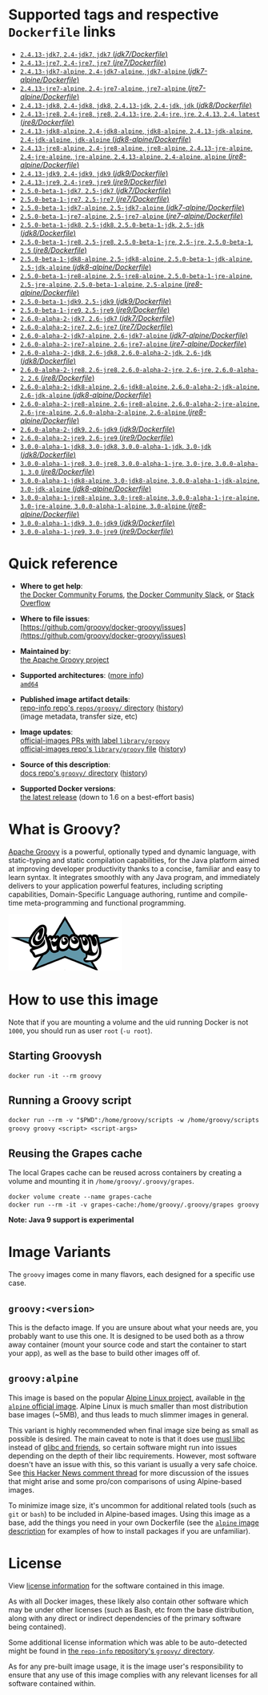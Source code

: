 <!--

********************************************************************************

WARNING:

    DO NOT EDIT "groovy/README.md"

    IT IS AUTO-GENERATED

    (from the other files in "groovy/" combined with a set of templates)

********************************************************************************

-->

# Supported tags and respective `Dockerfile` links

-	[`2.4.13-jdk7`, `2.4-jdk7`, `jdk7` (*jdk7/Dockerfile*)](https://github.com/groovy/docker-groovy/blob/45626e1a95ec165f97a0c7d9c356ed6a6857bd01/jdk7/Dockerfile)
-	[`2.4.13-jre7`, `2.4-jre7`, `jre7` (*jre7/Dockerfile*)](https://github.com/groovy/docker-groovy/blob/45626e1a95ec165f97a0c7d9c356ed6a6857bd01/jre7/Dockerfile)
-	[`2.4.13-jdk7-alpine`, `2.4-jdk7-alpine`, `jdk7-alpine` (*jdk7-alpine/Dockerfile*)](https://github.com/groovy/docker-groovy/blob/45626e1a95ec165f97a0c7d9c356ed6a6857bd01/jdk7-alpine/Dockerfile)
-	[`2.4.13-jre7-alpine`, `2.4-jre7-alpine`, `jre7-alpine` (*jre7-alpine/Dockerfile*)](https://github.com/groovy/docker-groovy/blob/45626e1a95ec165f97a0c7d9c356ed6a6857bd01/jre7-alpine/Dockerfile)
-	[`2.4.13-jdk8`, `2.4-jdk8`, `jdk8`, `2.4.13-jdk`, `2.4-jdk`, `jdk` (*jdk8/Dockerfile*)](https://github.com/groovy/docker-groovy/blob/45626e1a95ec165f97a0c7d9c356ed6a6857bd01/jdk8/Dockerfile)
-	[`2.4.13-jre8`, `2.4-jre8`, `jre8`, `2.4.13-jre`, `2.4-jre`, `jre`, `2.4.13`, `2.4`, `latest` (*jre8/Dockerfile*)](https://github.com/groovy/docker-groovy/blob/45626e1a95ec165f97a0c7d9c356ed6a6857bd01/jre8/Dockerfile)
-	[`2.4.13-jdk8-alpine`, `2.4-jdk8-alpine`, `jdk8-alpine`, `2.4.13-jdk-alpine`, `2.4-jdk-alpine`, `jdk-alpine` (*jdk8-alpine/Dockerfile*)](https://github.com/groovy/docker-groovy/blob/45626e1a95ec165f97a0c7d9c356ed6a6857bd01/jdk8-alpine/Dockerfile)
-	[`2.4.13-jre8-alpine`, `2.4-jre8-alpine`, `jre8-alpine`, `2.4.13-jre-alpine`, `2.4-jre-alpine`, `jre-alpine`, `2.4.13-alpine`, `2.4-alpine`, `alpine` (*jre8-alpine/Dockerfile*)](https://github.com/groovy/docker-groovy/blob/45626e1a95ec165f97a0c7d9c356ed6a6857bd01/jre8-alpine/Dockerfile)
-	[`2.4.13-jdk9`, `2.4-jdk9`, `jdk9` (*jdk9/Dockerfile*)](https://github.com/groovy/docker-groovy/blob/45626e1a95ec165f97a0c7d9c356ed6a6857bd01/jdk9/Dockerfile)
-	[`2.4.13-jre9`, `2.4-jre9`, `jre9` (*jre9/Dockerfile*)](https://github.com/groovy/docker-groovy/blob/45626e1a95ec165f97a0c7d9c356ed6a6857bd01/jre9/Dockerfile)
-	[`2.5.0-beta-1-jdk7`, `2.5-jdk7` (*jdk7/Dockerfile*)](https://github.com/groovy/docker-groovy/blob/317b39f5766091e2046966cd4a945a07f81f0911/jdk7/Dockerfile)
-	[`2.5.0-beta-1-jre7`, `2.5-jre7` (*jre7/Dockerfile*)](https://github.com/groovy/docker-groovy/blob/317b39f5766091e2046966cd4a945a07f81f0911/jre7/Dockerfile)
-	[`2.5.0-beta-1-jdk7-alpine`, `2.5-jdk7-alpine` (*jdk7-alpine/Dockerfile*)](https://github.com/groovy/docker-groovy/blob/317b39f5766091e2046966cd4a945a07f81f0911/jdk7-alpine/Dockerfile)
-	[`2.5.0-beta-1-jre7-alpine`, `2.5-jre7-alpine` (*jre7-alpine/Dockerfile*)](https://github.com/groovy/docker-groovy/blob/317b39f5766091e2046966cd4a945a07f81f0911/jre7-alpine/Dockerfile)
-	[`2.5.0-beta-1-jdk8`, `2.5-jdk8`, `2.5.0-beta-1-jdk`, `2.5-jdk` (*jdk8/Dockerfile*)](https://github.com/groovy/docker-groovy/blob/317b39f5766091e2046966cd4a945a07f81f0911/jdk8/Dockerfile)
-	[`2.5.0-beta-1-jre8`, `2.5-jre8`, `2.5.0-beta-1-jre`, `2.5-jre`, `2.5.0-beta-1`, `2.5` (*jre8/Dockerfile*)](https://github.com/groovy/docker-groovy/blob/317b39f5766091e2046966cd4a945a07f81f0911/jre8/Dockerfile)
-	[`2.5.0-beta-1-jdk8-alpine`, `2.5-jdk8-alpine`, `2.5.0-beta-1-jdk-alpine`, `2.5-jdk-alpine` (*jdk8-alpine/Dockerfile*)](https://github.com/groovy/docker-groovy/blob/317b39f5766091e2046966cd4a945a07f81f0911/jdk8-alpine/Dockerfile)
-	[`2.5.0-beta-1-jre8-alpine`, `2.5-jre8-alpine`, `2.5.0-beta-1-jre-alpine`, `2.5-jre-alpine`, `2.5.0-beta-1-alpine`, `2.5-alpine` (*jre8-alpine/Dockerfile*)](https://github.com/groovy/docker-groovy/blob/317b39f5766091e2046966cd4a945a07f81f0911/jre8-alpine/Dockerfile)
-	[`2.5.0-beta-1-jdk9`, `2.5-jdk9` (*jdk9/Dockerfile*)](https://github.com/groovy/docker-groovy/blob/317b39f5766091e2046966cd4a945a07f81f0911/jdk9/Dockerfile)
-	[`2.5.0-beta-1-jre9`, `2.5-jre9` (*jre9/Dockerfile*)](https://github.com/groovy/docker-groovy/blob/317b39f5766091e2046966cd4a945a07f81f0911/jre9/Dockerfile)
-	[`2.6.0-alpha-2-jdk7`, `2.6-jdk7` (*jdk7/Dockerfile*)](https://github.com/groovy/docker-groovy/blob/1af782d50826f6856f5578331279ad9cbad91168/jdk7/Dockerfile)
-	[`2.6.0-alpha-2-jre7`, `2.6-jre7` (*jre7/Dockerfile*)](https://github.com/groovy/docker-groovy/blob/1af782d50826f6856f5578331279ad9cbad91168/jre7/Dockerfile)
-	[`2.6.0-alpha-2-jdk7-alpine`, `2.6-jdk7-alpine` (*jdk7-alpine/Dockerfile*)](https://github.com/groovy/docker-groovy/blob/1af782d50826f6856f5578331279ad9cbad91168/jdk7-alpine/Dockerfile)
-	[`2.6.0-alpha-2-jre7-alpine`, `2.6-jre7-alpine` (*jre7-alpine/Dockerfile*)](https://github.com/groovy/docker-groovy/blob/1af782d50826f6856f5578331279ad9cbad91168/jre7-alpine/Dockerfile)
-	[`2.6.0-alpha-2-jdk8`, `2.6-jdk8`, `2.6.0-alpha-2-jdk`, `2.6-jdk` (*jdk8/Dockerfile*)](https://github.com/groovy/docker-groovy/blob/1af782d50826f6856f5578331279ad9cbad91168/jdk8/Dockerfile)
-	[`2.6.0-alpha-2-jre8`, `2.6-jre8`, `2.6.0-alpha-2-jre`, `2.6-jre`, `2.6.0-alpha-2`, `2.6` (*jre8/Dockerfile*)](https://github.com/groovy/docker-groovy/blob/1af782d50826f6856f5578331279ad9cbad91168/jre8/Dockerfile)
-	[`2.6.0-alpha-2-jdk8-alpine`, `2.6-jdk8-alpine`, `2.6.0-alpha-2-jdk-alpine`, `2.6-jdk-alpine` (*jdk8-alpine/Dockerfile*)](https://github.com/groovy/docker-groovy/blob/1af782d50826f6856f5578331279ad9cbad91168/jdk8-alpine/Dockerfile)
-	[`2.6.0-alpha-2-jre8-alpine`, `2.6-jre8-alpine`, `2.6.0-alpha-2-jre-alpine`, `2.6-jre-alpine`, `2.6.0-alpha-2-alpine`, `2.6-alpine` (*jre8-alpine/Dockerfile*)](https://github.com/groovy/docker-groovy/blob/1af782d50826f6856f5578331279ad9cbad91168/jre8-alpine/Dockerfile)
-	[`2.6.0-alpha-2-jdk9`, `2.6-jdk9` (*jdk9/Dockerfile*)](https://github.com/groovy/docker-groovy/blob/1af782d50826f6856f5578331279ad9cbad91168/jdk9/Dockerfile)
-	[`2.6.0-alpha-2-jre9`, `2.6-jre9` (*jre9/Dockerfile*)](https://github.com/groovy/docker-groovy/blob/1af782d50826f6856f5578331279ad9cbad91168/jre9/Dockerfile)
-	[`3.0.0-alpha-1-jdk8`, `3.0-jdk8`, `3.0.0-alpha-1-jdk`, `3.0-jdk` (*jdk8/Dockerfile*)](https://github.com/groovy/docker-groovy/blob/946d295e39ffce9da17f87184b8c552793a80115/jdk8/Dockerfile)
-	[`3.0.0-alpha-1-jre8`, `3.0-jre8`, `3.0.0-alpha-1-jre`, `3.0-jre`, `3.0.0-alpha-1`, `3.0` (*jre8/Dockerfile*)](https://github.com/groovy/docker-groovy/blob/946d295e39ffce9da17f87184b8c552793a80115/jre8/Dockerfile)
-	[`3.0.0-alpha-1-jdk8-alpine`, `3.0-jdk8-alpine`, `3.0.0-alpha-1-jdk-alpine`, `3.0-jdk-alpine` (*jdk8-alpine/Dockerfile*)](https://github.com/groovy/docker-groovy/blob/946d295e39ffce9da17f87184b8c552793a80115/jdk8-alpine/Dockerfile)
-	[`3.0.0-alpha-1-jre8-alpine`, `3.0-jre8-alpine`, `3.0.0-alpha-1-jre-alpine`, `3.0-jre-alpine`, `3.0.0-alpha-1-alpine`, `3.0-alpine` (*jre8-alpine/Dockerfile*)](https://github.com/groovy/docker-groovy/blob/946d295e39ffce9da17f87184b8c552793a80115/jre8-alpine/Dockerfile)
-	[`3.0.0-alpha-1-jdk9`, `3.0-jdk9` (*jdk9/Dockerfile*)](https://github.com/groovy/docker-groovy/blob/946d295e39ffce9da17f87184b8c552793a80115/jdk9/Dockerfile)
-	[`3.0.0-alpha-1-jre9`, `3.0-jre9` (*jre9/Dockerfile*)](https://github.com/groovy/docker-groovy/blob/946d295e39ffce9da17f87184b8c552793a80115/jre9/Dockerfile)

# Quick reference

-	**Where to get help**:  
	[the Docker Community Forums](https://forums.docker.com/), [the Docker Community Slack](https://blog.docker.com/2016/11/introducing-docker-community-directory-docker-community-slack/), or [Stack Overflow](https://stackoverflow.com/search?tab=newest&q=docker)

-	**Where to file issues**:  
	[https://github.com/groovy/docker-groovy/issues](https://github.com/groovy/docker-groovy/issues)

-	**Maintained by**:  
	[the Apache Groovy project](https://github.com/groovy/docker-groovy)

-	**Supported architectures**: ([more info](https://github.com/docker-library/official-images#architectures-other-than-amd64))  
	[`amd64`](https://hub.docker.com/r/amd64/groovy/)

-	**Published image artifact details**:  
	[repo-info repo's `repos/groovy/` directory](https://github.com/docker-library/repo-info/blob/master/repos/groovy) ([history](https://github.com/docker-library/repo-info/commits/master/repos/groovy))  
	(image metadata, transfer size, etc)

-	**Image updates**:  
	[official-images PRs with label `library/groovy`](https://github.com/docker-library/official-images/pulls?q=label%3Alibrary%2Fgroovy)  
	[official-images repo's `library/groovy` file](https://github.com/docker-library/official-images/blob/master/library/groovy) ([history](https://github.com/docker-library/official-images/commits/master/library/groovy))

-	**Source of this description**:  
	[docs repo's `groovy/` directory](https://github.com/docker-library/docs/tree/master/groovy) ([history](https://github.com/docker-library/docs/commits/master/groovy))

-	**Supported Docker versions**:  
	[the latest release](https://github.com/docker/docker-ce/releases/latest) (down to 1.6 on a best-effort basis)

# What is Groovy?

[Apache Groovy](http://groovy-lang.org/) is a powerful, optionally typed and dynamic language, with static-typing and static compilation capabilities, for the Java platform aimed at improving developer productivity thanks to a concise, familiar and easy to learn syntax. It integrates smoothly with any Java program, and immediately delivers to your application powerful features, including scripting capabilities, Domain-Specific Language authoring, runtime and compile-time meta-programming and functional programming.

![logo](https://raw.githubusercontent.com/docker-library/docs/bb5fc730ed18c45d86425f9fa4265d50cb795ec8/groovy/logo.png)

# How to use this image

Note that if you are mounting a volume and the uid running Docker is not `1000`, you should run as user `root` (`-u root`).

## Starting Groovysh

`docker run -it --rm groovy`

## Running a Groovy script

`docker run --rm -v "$PWD":/home/groovy/scripts -w /home/groovy/scripts groovy groovy <script> <script-args>`

## Reusing the Grapes cache

The local Grapes cache can be reused across containers by creating a volume and mounting it in `/home/groovy/.groovy/grapes`.

```console
docker volume create --name grapes-cache
docker run --rm -it -v grapes-cache:/home/groovy/.groovy/grapes groovy
```

**Note: Java 9 support is experimental**

# Image Variants

The `groovy` images come in many flavors, each designed for a specific use case.

## `groovy:<version>`

This is the defacto image. If you are unsure about what your needs are, you probably want to use this one. It is designed to be used both as a throw away container (mount your source code and start the container to start your app), as well as the base to build other images off of.

## `groovy:alpine`

This image is based on the popular [Alpine Linux project](http://alpinelinux.org), available in [the `alpine` official image](https://hub.docker.com/_/alpine). Alpine Linux is much smaller than most distribution base images (~5MB), and thus leads to much slimmer images in general.

This variant is highly recommended when final image size being as small as possible is desired. The main caveat to note is that it does use [musl libc](http://www.musl-libc.org) instead of [glibc and friends](http://www.etalabs.net/compare_libcs.html), so certain software might run into issues depending on the depth of their libc requirements. However, most software doesn't have an issue with this, so this variant is usually a very safe choice. See [this Hacker News comment thread](https://news.ycombinator.com/item?id=10782897) for more discussion of the issues that might arise and some pro/con comparisons of using Alpine-based images.

To minimize image size, it's uncommon for additional related tools (such as `git` or `bash`) to be included in Alpine-based images. Using this image as a base, add the things you need in your own Dockerfile (see the [`alpine` image description](https://hub.docker.com/_/alpine/) for examples of how to install packages if you are unfamiliar).

# License

View [license information](http://www.apache.org/licenses/LICENSE-2.0.html) for the software contained in this image.

As with all Docker images, these likely also contain other software which may be under other licenses (such as Bash, etc from the base distribution, along with any direct or indirect dependencies of the primary software being contained).

Some additional license information which was able to be auto-detected might be found in [the `repo-info` repository's `groovy/` directory](https://github.com/docker-library/repo-info/tree/master/repos/groovy).

As for any pre-built image usage, it is the image user's responsibility to ensure that any use of this image complies with any relevant licenses for all software contained within.
